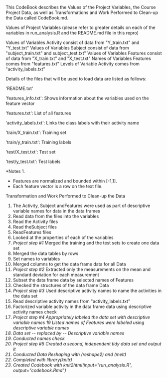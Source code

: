 
This CodeBook describes the Values of the Project Variables, the Course Project Data, as well as Transformations and Work Performed to Clean-up the Data called CodeBook.md.

Values of Project Variables (please refer to greater details on each of the variables in run_analysis.R and the README.md file in this repro)

  Values of Variables Activity consist of data from "Y_train.txt" and "Y_test.txt"
  Values of Variables Subject consist of data from "subject_train.txt" and subject_test.txt"
  Values of Variables Features consist of data from "X_train.txt" and "X_test.txt"
  Names of Variables Features comes from "features.txt"
  Levels of Variable Activity comes from "activity_labels.txt"

  Details of the files that will be used to load data are listed as follows:
  
  'README.txt'
  
  'features_info.txt': Shows information about the variables used on the feature vector
  
  'features.txt': List of all features
  
  'activity_labels.txt': Links the class labels with their activity name
  
  'train/X_train.txt': Training set
  
  'train/y_train.txt': Training labels
  
  'test/X_test.txt': Test set
  
  'test/y_test.txt': Test labels
  

*Notes 1. 
- Features are normalized and bounded within [-1,1].
- Each feature vector is a row on the text file.


Transformation and Work Performed to Clean-up the Data

  1. The Activity, Subject andFeatures were used as part of descriptive variable names for data in the data frames
  2. Read data from the files into the variables
  3. Read the Activity files
  4. Read theSubject files
  5. ReadFeatures files
  6. Looked at the properties of each of the variables
  7. <em> Project step #1</em> Merged the training and the test sets to create one data set
  8. Merged the data tables by rows
  9. Set names to variables
  10. Merged columns to get the data frame data for all Data
  11. <em>Project step #2</em> Extracted only the measurements on the mean and standard deviation for each measurement
  12. Subset the data frame data by selected names of Features
  13. Checked the structures of the data frame Data
  14. <em>Project step #3</em> Used descriptive activity names to name the activities in the data set
  15. Read descriptive activity names from "activity_labels.txt"
  16. Factorized variable activity in the data frame data using descriptive
    activity names check
  17. <em>Project step #4<em/> Appropriately labeled the data set with descriptive variable names
    19 Listed names of Features were labeled using descriptive variable names
  18. Data set -- replaced by -- Descriptive variable names
  19. Conducted names check
  20. <em>Project step #5<em/> Created a second, independent tidy data set and output it
  21. Conducted Data Reshaping with (reshape2) and (melt)
  22. Completed with library(knitr)
  23. Created Codebook with knit2html(input="run_analysis.R", output="codebook.Rmd")

